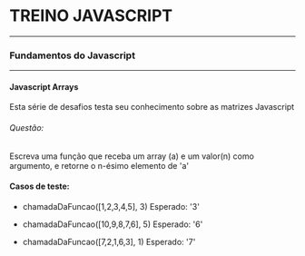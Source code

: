 # TREINO JAVASCRIPT #
---
### Fundamentos do Javascript ###
---
#### Javascript Arrays
Esta série de desafios testa seu conhecimento sobre as matrizes Javascript
###### Questão:
Escreva uma função que receba um array (a) e um valor(n) como argumento, e retorne o n-ésimo elemento de 'a' 
#### Casos de teste:
- chamadaDaFuncao([1,2,3,4,5], 3)
    Esperado: '3'

- chamadaDaFuncao([10,9,8,7,6], 5)
    Esperado: '6'

- chamadaDaFuncao([7,2,1,6,3], 1)
    Esperado: '7'